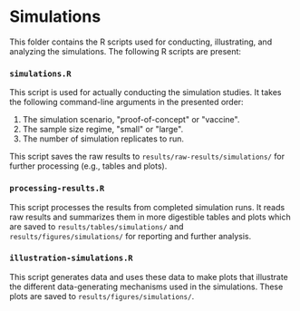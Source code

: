 # Simulations

This folder contains the R scripts used for conducting, illustrating, and 
analyzing the simulations. The following R scripts are present:

### `simulations.R`
This script is used for actually conducting the simulation studies. It takes the
following command-line arguments in the presented order:

1. The simulation scenario, "proof-of-concept" or "vaccine".
2. The sample size regime, "small" or "large".
3. The number of simulation replicates to run.

This script saves the raw results to `results/raw-results/simulations/` for 
further processing (e.g., tables and plots).

### `processing-results.R`

This script processes the results from completed simulation runs. It reads raw 
results and summarizes them in more digestible tables and plots which are saved 
to `results/tables/simulations/` and `results/figures/simulations/` for reporting
and further analysis.

### `illustration-simulations.R`

This script generates data and uses these data to make plots that illustrate 
the different data-generating mechanisms used in the simulations. These plots 
are saved to `results/figures/simulations/`.


